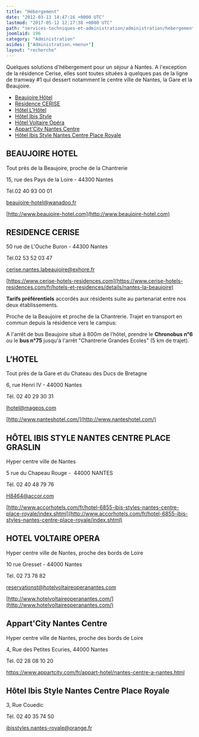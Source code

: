 ```yaml
---
title: "Hébergement"
date: "2012-03-13 14:47:16 +0000 UTC"
lastmod: "2017-05-12 12:17:38 +0000 UTC"
path: "services-techniques-et-administration/administration/hebergement.fr.md"
joomlaid: 196
category: "Administration"
asides: ["Administration.+menu+"]
layout: "recherche"
---
```

Quelques solutions d'hébergement pour un séjour à Nantes. A l'exception de la résidence Cerise, elles sont toutes situées à quelques pas de la ligne de tramway #1 qui dessert notamment le centre ville de Nantes, la Gare et la Beaujoire.

*   [Beaujoire Hôtel](#hotel1)
*   [Résidence CERISE](#hotel2)
*   [Hôtel L'Hôtel](#hotel3)
*   [Hôtel Ibis Style](#hotel4)
*   [Hôtel Voltaire Opéra](#hotel5)
*   [Appart'City Nantes Centre](#hotel6)
*   [Hôtel Ibis Style Nantes Centre Place Royale](#hotel7)

BEAUJOIRE HOTEL
---------------

Tout près de la Beaujoire, proche de la Chantrerie

15, rue des Pays de la Loire - 44300 Nantes

Tél.02 40 93 00 01

[beaujoire-hotel@wanadoo.fr](mailto:beaujoire-hotel@wanadoo.fr)

[http://www.beaujoire-hotel.com](http://www.beaujoire-hotel.com)

RESIDENCE CERISE
----------------

50 rue de L'Ouche Buron - 44300 Nantes

Tél.02 53 52 03 47

cerise.nantes.labeaujoire@exhore.fr

[https://www.cerise-hotels-residences.com](https://www.cerise-hotels-residences.com/fr/hotels-et-residences/details/nantes-la-beaujoire)

**Tarifs préférentiels** accordés aux résidents suite au partenariat entre nos deux établissements.

Proche de la Beaujoire et proche de la Chantrerie. Trajet en transport en commun depuis la résidence vers le campus:

A l'arrêt de bus Beaujoire situé à 800m de l’hôtel, prendre le **Chronobus n°6** ou le **bus n°75** jusqu'à l'arrêt "Chantrerie Grandes Ecoles" (5 km de trajet).

L’HOTEL
-------

Tout près de la Gare et du Chateau des Ducs de Bretagne

6, rue Henri IV - 44000 Nantes

Tél. 02 40 29 30 31

[lhotel@mageos.com](mailto:lhotel@mageos.com)[](http://www.nanteshotel.com/)

[http://www.nanteshotel.com/](http://www.nanteshotel.com/)

HÔTEL IBIS STYLE NANTES CENTRE PLACE GRASLIN
--------------------------------------------

Hyper centre ville de Nantes

5 rue du Chapeau Rouge -  44000 NANTES

Tél. 02 40 48 79 76

[H8464@accor.com](mailto:%!C(MISSING)a%!h(MISSING)ref=)

[http://www.accorhotels.com/fr/hotel-6855-ibis-styles-nantes-centre-place-royale/index.shtml](http://www.accorhotels.com/fr/hotel-6855-ibis-styles-nantes-centre-place-royale/index.shtml)

HOTEL VOLTAIRE OPERA
--------------------

Hyper centre ville de Nantes, proche des bords de Loire

10 rue Gresset - 44000 Nantes

Tél. 02 73 78 82

[reservationst@hotelvoltaireoperanantes.com](mailto:Hotel.cholet@wanadoo.fr)

[http://www.hotelvoltaireoperanantes.com/](http://www.hotelvoltaireoperanantes.com/)

Appart'City Nantes Centre
-------------------------

Hyper centre ville de Nantes, proche des bords de Loire

4, Rue des Petites Ecuries, 44000 Nantes

Tél. 02 28 08 10 20

https://www.appartcity.com/fr/appart-hotel/nantes-centre-a-nantes.html

Hôtel Ibis Style Nantes Centre Place Royale
-------------------------------------------

3, Rue Couedic

 Tél. 02 40 35 74 50

[ibisstyles.nantes-royale@orange.fr](mailto:ibisstyles.nantes-royale@orange.fr)
